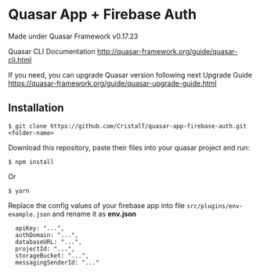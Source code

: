 
# Quasar App + Firebase Auth

Made under Quasar Framework v0.17.23

Quasar CLI Documentation http://quasar-framework.org/guide/quasar-cli.html

If you need, you can upgrade Quasar version following next Upgrade Guide
https://quasar-framework.org/guide/quasar-upgrade-guide.html


## Installation

`$ git clone https://github.com/CristalT/quasar-app-firebase-auth.git <folder-name>`

Download this repository, paste their files into your quasar project and run:

`$ npm install`

Or

`$ yarn`


Replace the config values of your firebase app into file `src/plugins/env-example.json` and
rename it as **env.json**

```
  apiKey: "...",
  authDomain: "...",
  databaseURL: "...",
  projectId: "...",
  storageBucket: "...",
  messagingSenderId: "..."

```


